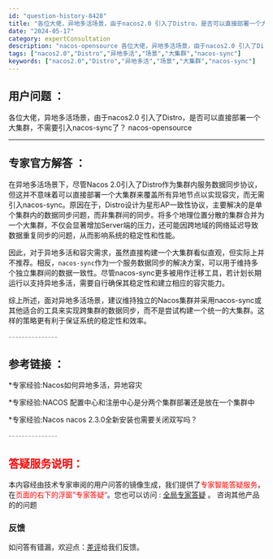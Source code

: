 ```yaml
---
id: "question-history-8428"
title: "各位大佬，异地多活场景，由于nacos2.0 引入了Distro，是否可以直接部署一个大集群，不需要引入nacos-sync了？ nacos-opensource"
date: "2024-05-17"
category: expertConsultation
description: "nacos-opensource 各位大佬，异地多活场景，由于nacos2.0 引入了Distro，是否可以直接部署一个大集群，不需要引入nacos-sync了？"
tags: ["nacos2.0","Distro","异地多活","场景","大集群","nacos-sync"]
keywords: ["nacos2.0","Distro","异地多活","场景","大集群","nacos-sync"]
---
```


## 用户问题 ： 
 各位大佬，异地多活场景，由于nacos2.0 引入了Distro，是否可以直接部署一个大集群，不需要引入nacos-sync了？ nacos-opensource 

---------------
## 专家官方解答 ：

在异地多活场景下，尽管Nacos 2.0引入了Distro作为集群内服务数据同步协议，但这并不意味着可以直接部署一个大集群来覆盖所有异地节点以实现容灾，而无需引入nacos-sync。原因在于，Distro设计为星形AP一致性协议，主要解决的是单个集群内的数据同步问题，而非集群间的同步。将多个地理位置分散的集群合并为一个大集群，不仅会显著增加Server端的压力，还可能因跨地域的网络延迟导致数据重复同步的问题，从而影响系统的稳定性和性能。

因此，对于异地多活和容灾需求，虽然直接构建一个大集群看似直观，但实际上并不推荐。相反，`nacos-sync`作为一个服务数据同步的解决方案，可以用于维持多个独立集群间的数据一致性。尽管nacos-sync更多被用作迁移工具，若计划长期运行以支持异地多活，需要自行确保其稳定性和建立相应的容灾能力。

综上所述，面对异地多活场景，建议维持独立的Nacos集群并采用nacos-sync或其他适合的工具来实现跨集群的数据同步，而不是尝试构建一个统一的大集群。这样的策略更有利于保证系统的稳定性和效率。


<font color="#949494">---------------</font> 


## 参考链接 ：

*专家经验:Nacos如何异地多活，异地容灾 
 
 *专家经验:NACOS 配置中心和注册中心是分两个集群部署还是放在一个集群中 
 
 *专家经验:Nacos nacos 2.3.0全新安装也需要关闭双写吗？ 


 <font color="#949494">---------------</font> 
 


## <font color="#FF0000">答疑服务说明：</font> 

本内容经由技术专家审阅的用户问答的镜像生成，我们提供了<font color="#FF0000">专家智能答疑服务</font>，在<font color="#FF0000">页面的右下的浮窗”专家答疑“</font>。您也可以访问 : [全局专家答疑](https://opensource.alibaba.com/chatBot) 。 咨询其他产品的的问题

### 反馈
如问答有错漏，欢迎点：[差评](https://ai.nacos.io/user/feedbackByEnhancerGradePOJOID?enhancerGradePOJOId=13649)给我们反馈。
